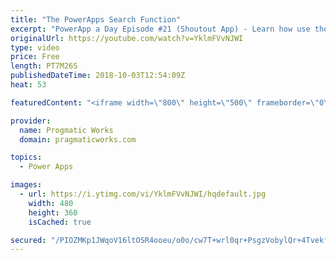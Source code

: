 ```yaml
---
title: "The PowerApps Search Function"
excerpt: "PowerApp a Day Episode #21 (Shoutout App) - Learn how use the Search function to run a query against a data source to pull only selective data.   Pragmatic Works Training : https://pragmaticworks.com/training/on-demand-training  Delegatable sources and commands: https://docs.microsoft.com/en-us/powerapps/maker/canvas-apps/delegation-list"
originalUrl: https://youtube.com/watch?v=YklmFVvNJWI
type: video
price: Free
length: PT7M26S
publishedDateTime: 2018-10-03T12:54:09Z
heat: 53

featuredContent: "<iframe width=\"800\" height=\"500\" frameborder=\"0\" src=\"https://www.youtube.com/embed/YklmFVvNJWI\" allow=\"accelerometer; autoplay; encrypted-media; gyroscope; picture-in-picture\" allowfullscreen></iframe>"

provider:
  name: Progmatic Works
  domain: pragmaticworks.com

topics:
  - Power Apps

images:
  - url: https://i.ytimg.com/vi/YklmFVvNJWI/hqdefault.jpg
    width: 480
    height: 360
    isCached: true

secured: "/PIOZMKp1JWqoV16ltOSR4ooeu/o0o/cw7T+wrl0qr+PsgzVobylQr+4Tvekfu3ucsU9STj/I7wF1/PUVlHSg8I3ydylC5UnJ4cl1stXt6mBVUZfzpt2wLxqAaxYt9Y2xy035MpEe+U/jGvarEB/8TFZENCLQqDIOdJ53BF5VKj8Q90SUVKKR4jBYyqMRtRQN+QgjfW6W1OD6eh8hYaV5LAkWOW3seSThva+5yKITvJVPvKBnYwW6rOAVQlF8f0xvifQDYoHfZFU7kb3OkLyNRvrAsbpz8YDPLhtqpb28Q/J+S/MEI5Ti7QlhG4q49/YyR8ef3/Z5U47VIhxq++LBuRUFP3Nd9kKfCT9ytAgIkcGIdTimbZkDawUj2ljMBjB3YSkycdt1jDFFYhjv0i/nOmdaNDd+RCmfGTDwrpcENY=;YD6qPeV3/i5+3pFQMUPBjg=="
---
```



